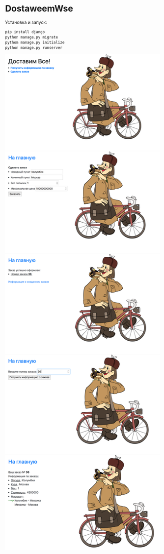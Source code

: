 # DostaweemWse

Установка и запуск: 

```sh
pip install django
python manage.py migrate
pythom manage.py initialize
python manage.py runserver
```

![Alt text](/screenshots/scr3.png?raw=true)
![Alt text](/screenshots/scr4.png?raw=true)
![Alt text](/screenshots/scr5.png?raw=true)
![Alt text](/screenshots/scr6.png?raw=true)
![Alt text](/screenshots/scr7.png?raw=true)
